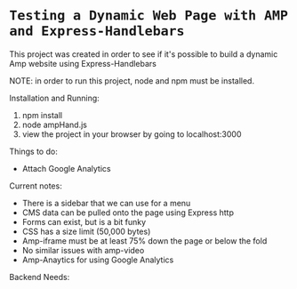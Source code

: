 # `Testing a Dynamic Web Page with AMP and Express-Handlebars`

This project was created in order to see if it's possible to build a dynamic Amp website using Express-Handlebars

NOTE: in order to run this project, node and npm must be installed.

Installation and Running:
1. npm install
2. node ampHand.js
3. view the project in your browser by going to localhost:3000


Things to do:
* Attach Google Analytics

Current notes:
* There is a sidebar that we can use for a menu
* CMS data can be pulled onto the page using Express http
* Forms can exist, but is a bit funky
* CSS has a size limit (50,000 bytes)
* Amp-iframe must be at least 75% down the page or below the fold
* No similar issues with amp-video
* Amp-Anaytics for using Google Analytics

Backend Needs:
